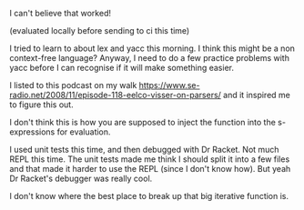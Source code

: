 I can't believe that worked!

(evaluated locally before sending to ci this time)

I tried to learn to about lex and yacc this morning.  I think this might be a
non context-free language?  Anyway, I need to do a few practice problems with
yacc before I can recognise if it will make something easier.


I listed to this podcast on my walk
https://www.se-radio.net/2008/11/episode-118-eelco-visser-on-parsers/
and it inspired me to figure this out.

I don't think this is how you are supposed to inject the function into the
s-expressions for evaluation.

I used unit tests this time, and then debugged with Dr Racket. Not much
REPL this time. The unit tests made me think I should split it into a few files
and that made it harder to use the REPL (since I don't know how).
But yeah Dr Racket's debugger was really cool.

I don't know where the best place to break up that big iterative function is.
